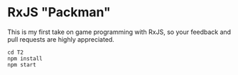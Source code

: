 # RxJS "Packman"

This is my first take on game programming with RxJS, so your feedback and pull requests are highly appreciated.

```
cd T2
npm install
npm start
```


